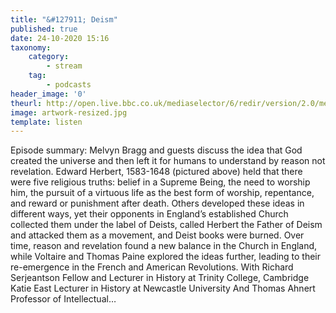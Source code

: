 ```yaml
---
title: "&#127911; Deism"
published: true
date: 24-10-2020 15:16
taxonomy:
    category:
        - stream
    tag:
        - podcasts
header_image: '0'
theurl: http://open.live.bbc.co.uk/mediaselector/6/redir/version/2.0/mediaset/audio-nondrm-download/proto/http/vpid/p08tlghh.mp3
image: artwork-resized.jpg
template: listen
--- 
```

Episode summary: Melvyn Bragg and guests discuss the idea that God created the universe and then left it for humans to understand by reason not revelation. Edward Herbert, 1583-1648 (pictured above) held that there were five religious truths: belief in a Supreme Being, the need to worship him, the pursuit of a virtuous life as the best form of worship, repentance, and reward or punishment after death. Others developed these ideas in different ways, yet their opponents in England’s established Church collected them under the label of Deists, called Herbert the Father of Deism and attacked them as a movement, and Deist books were burned. Over time, reason and revelation found a new balance in the Church in England, while Voltaire and Thomas Paine explored the ideas further, leading to their re-emergence in the French and American Revolutions. With Richard Serjeantson Fellow and Lecturer in History at Trinity College, Cambridge Katie East Lecturer in History at Newcastle University And Thomas Ahnert Professor of Intellectual…

